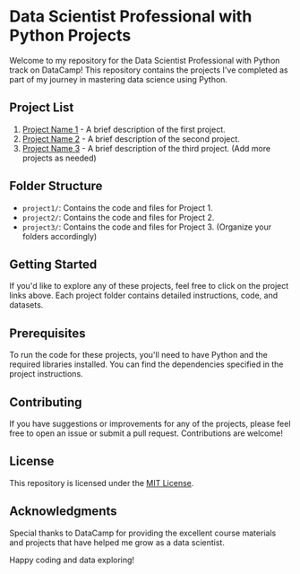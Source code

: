 # Data Scientist Professional with Python Projects

Welcome to my repository for the Data Scientist Professional with Python track on DataCamp! This repository contains the projects I've completed as part of my journey in mastering data science using Python.

## Project List

1. [Project Name 1](link-to-project-1) - A brief description of the first project.
2. [Project Name 2](link-to-project-2) - A brief description of the second project.
3. [Project Name 3](link-to-project-3) - A brief description of the third project.
   (Add more projects as needed)

## Folder Structure

- `project1/`: Contains the code and files for Project 1.
- `project2/`: Contains the code and files for Project 2.
- `project3/`: Contains the code and files for Project 3.
   (Organize your folders accordingly)

## Getting Started

If you'd like to explore any of these projects, feel free to click on the project links above. Each project folder contains detailed instructions, code, and datasets.

## Prerequisites

To run the code for these projects, you'll need to have Python and the required libraries installed. You can find the dependencies specified in the project instructions.

## Contributing

If you have suggestions or improvements for any of the projects, please feel free to open an issue or submit a pull request. Contributions are welcome!

## License

This repository is licensed under the [MIT License](LICENSE.md).

## Acknowledgments

Special thanks to DataCamp for providing the excellent course materials and projects that have helped me grow as a data scientist.

Happy coding and data exploring!
